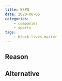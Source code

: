 ```yaml
---
title: ESPN
date: 2020-06-06
categories:
    - companies
    - sports
tags:
    - black-lives-matter
---
```


## Reason


## Alternative


